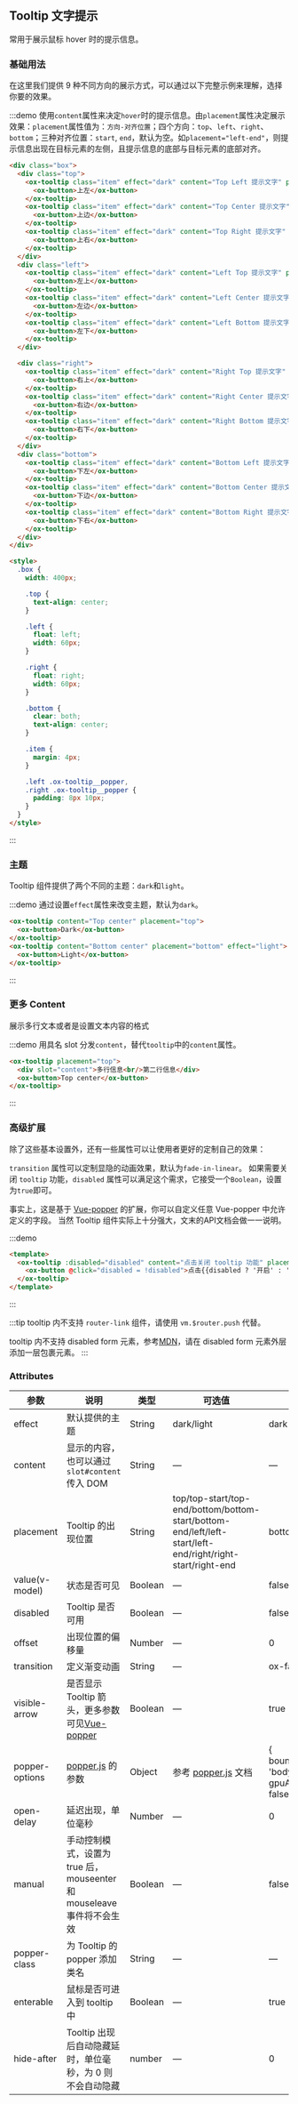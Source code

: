 <script>
  export default {
    data() {
      return {
        disabled: false
      };
    }
  };
</script>
<style>
  .demo-tooltip {
    .ox-tooltip + .ox-tooltip {
      margin-left: 15px;
    }
    .box {
      width: 400px;

      .top {
        text-align: center;
      }

      .left {
        float: left;
        width: 60px;
      }

      .right {
        float: right;
        width: 60px;
      }

      .bottom {
        clear: both;
        text-align: center;
      }

      .item {
        margin: 4px;
      }

      .left .ox-tooltip__popper,
      .right .ox-tooltip__popper {
        padding: 8px 10px;
      }
      .ox-tooltip {
        margin-left: 0;
      }
    }
  }
</style>

## Tooltip 文字提示

常用于展示鼠标 hover 时的提示信息。

### 基础用法

在这里我们提供 9 种不同方向的展示方式，可以通过以下完整示例来理解，选择你要的效果。

:::demo 使用`content`属性来决定`hover`时的提示信息。由`placement`属性决定展示效果：`placement`属性值为：`方向-对齐位置`；四个方向：`top`、`left`、`right`、`bottom`；三种对齐位置：`start`, `end`，默认为空。如`placement="left-end"`，则提示信息出现在目标元素的左侧，且提示信息的底部与目标元素的底部对齐。

```html
<div class="box">
  <div class="top">
    <ox-tooltip class="item" effect="dark" content="Top Left 提示文字" placement="top-start">
      <ox-button>上左</ox-button>
    </ox-tooltip>
    <ox-tooltip class="item" effect="dark" content="Top Center 提示文字" placement="top">
      <ox-button>上边</ox-button>
    </ox-tooltip>
    <ox-tooltip class="item" effect="dark" content="Top Right 提示文字" placement="top-end">
      <ox-button>上右</ox-button>
    </ox-tooltip>
  </div>
  <div class="left">
    <ox-tooltip class="item" effect="dark" content="Left Top 提示文字" placement="left-start">
      <ox-button>左上</ox-button>
    </ox-tooltip>
    <ox-tooltip class="item" effect="dark" content="Left Center 提示文字" placement="left">
      <ox-button>左边</ox-button>
    </ox-tooltip>
    <ox-tooltip class="item" effect="dark" content="Left Bottom 提示文字" placement="left-end">
      <ox-button>左下</ox-button>
    </ox-tooltip>
  </div>

  <div class="right">
    <ox-tooltip class="item" effect="dark" content="Right Top 提示文字" placement="right-start">
      <ox-button>右上</ox-button>
    </ox-tooltip>
    <ox-tooltip class="item" effect="dark" content="Right Center 提示文字" placement="right">
      <ox-button>右边</ox-button>
    </ox-tooltip>
    <ox-tooltip class="item" effect="dark" content="Right Bottom 提示文字" placement="right-end">
      <ox-button>右下</ox-button>
    </ox-tooltip>
  </div>
  <div class="bottom">
    <ox-tooltip class="item" effect="dark" content="Bottom Left 提示文字" placement="bottom-start">
      <ox-button>下左</ox-button>
    </ox-tooltip>
    <ox-tooltip class="item" effect="dark" content="Bottom Center 提示文字" placement="bottom">
      <ox-button>下边</ox-button>
    </ox-tooltip>
    <ox-tooltip class="item" effect="dark" content="Bottom Right 提示文字" placement="bottom-end">
      <ox-button>下右</ox-button>
    </ox-tooltip>
  </div>
</div>

<style>
  .box {
    width: 400px;

    .top {
      text-align: center;
    }

    .left {
      float: left;
      width: 60px;
    }

    .right {
      float: right;
      width: 60px;
    }

    .bottom {
      clear: both;
      text-align: center;
    }

    .item {
      margin: 4px;
    }

    .left .ox-tooltip__popper,
    .right .ox-tooltip__popper {
      padding: 8px 10px;
    }
  }
</style>
```
:::

### 主题

Tooltip 组件提供了两个不同的主题：`dark`和`light`。


:::demo 通过设置`effect`属性来改变主题，默认为`dark`。
```html
<ox-tooltip content="Top center" placement="top">
  <ox-button>Dark</ox-button>
</ox-tooltip>
<ox-tooltip content="Bottom center" placement="bottom" effect="light">
  <ox-button>Light</ox-button>
</ox-tooltip>
```
:::

### 更多 Content

展示多行文本或者是设置文本内容的格式

:::demo 用具名 slot 分发`content`，替代`tooltip`中的`content`属性。
```html
<ox-tooltip placement="top">
  <div slot="content">多行信息<br/>第二行信息</div>
  <ox-button>Top center</ox-button>
</ox-tooltip>
```
:::

### 高级扩展

除了这些基本设置外，还有一些属性可以让使用者更好的定制自己的效果：

`transition` 属性可以定制显隐的动画效果，默认为`fade-in-linear`。
如果需要关闭 `tooltip` 功能，`disabled` 属性可以满足这个需求，它接受一个`Boolean`，设置为`true`即可。

事实上，这是基于 [Vue-popper](https://github.com/element-component/vue-popper) 的扩展，你可以自定义任意 Vue-popper 中允许定义的字段。
当然 Tooltip 组件实际上十分强大，文末的API文档会做一一说明。

:::demo
```html
<template>
  <ox-tooltip :disabled="disabled" content="点击关闭 tooltip 功能" placement="bottom" effect="light">
    <ox-button @click="disabled = !disabled">点击{{disabled ? '开启' : '关闭'}} tooltip 功能</ox-button>
  </ox-tooltip>
</template>
```
:::

:::tip
tooltip 内不支持 `router-link` 组件，请使用 `vm.$router.push` 代替。

tooltip 内不支持 disabled form 元素，参考[MDN](https://developer.mozilla.org/en-US/docs/Web/Events/mouseenter)，请在 disabled form 元素外层添加一层包裹元素。
:::

### Attributes
| 参数               | 说明                                                     | 类型              | 可选值      | 默认值 |
|--------------------|----------------------------------------------------------|-------------------|-------------|--------|
|  effect        |  默认提供的主题  | String            | dark/light | dark  |
|  content        |  显示的内容，也可以通过 `slot#content` 传入 DOM  | String            | — | — |
|  placement        |  Tooltip 的出现位置  | String           |  top/top-start/top-end/bottom/bottom-start/bottom-end/left/left-start/left-end/right/right-start/right-end |  bottom |
|  value(v-model) |  状态是否可见  | Boolean           | — |  false |
|  disabled       |  Tooltip 是否可用  | Boolean           | — |  false |
|  offset        |  出现位置的偏移量  | Number           | — |  0 |
|  transition     |  定义渐变动画      | String             | — | ox-fade-in-linear |
|  visible-arrow   |  是否显示 Tooltip 箭头，更多参数可见[Vue-popper](https://github.com/element-component/vue-popper) | Boolean | — | true |
|  popper-options        | [popper.js](https://popper.js.org/documentation.html) 的参数 | Object            | 参考 [popper.js](https://popper.js.org/documentation.html) 文档 | { boundariesElement: 'body', gpuAcceleration: false } |
| open-delay | 延迟出现，单位毫秒 | Number | — | 0 |
| manual | 手动控制模式，设置为 true 后，mouseenter 和 mouseleave 事件将不会生效 | Boolean | — | false |
| popper-class | 为 Tooltip 的 popper 添加类名 | String | — | — |
| enterable | 鼠标是否可进入到 tooltip 中 | Boolean | — | true |
| hide-after | Tooltip 出现后自动隐藏延时，单位毫秒，为 0 则不会自动隐藏 | number | — | 0 |
